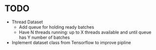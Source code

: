 # TODO  
 - Thread Dataset  
   - Add queue for holding ready batches  
   - Have N threads running: up to X threads available and until queue has Y number of batches  
 - Inplement dataset class from Tensorflow to improve pipline